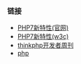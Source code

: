### 链接
* [PHP7新特性(官网)](http://www.php.net/manual/zh/migration70.new-features.php)
* [PHP7新特性(w3c)](https://www.w3cschool.cn/phpseven/phpseven-lfei2e04.html)
* [thinkphp开发者周刊](https://www.kancloud.cn/thinkphp/weekly/content) 
* [php](https://www.twle.cn/go/php?p=1)
